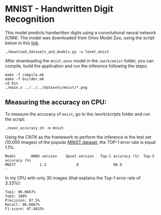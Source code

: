 # MNIST - Handwritten Digit Recognition

This model predicts handwritten digits using a convolutional neural network
(CNN). The model was downloaded from Onnx Model Zoo, using the script below in
this [link](https://github.com/pytorch/glow/tree/master/utils).

```
./download_datasets_and_models.py -o lenet_mnist

```

After downloading the `mnist.onnx` model in the `/work/mnist` folder, you can
compile, build the application and run the inference following the steps:

``` 
make -f compile.mk
make -f builder.mk
cd bin
./main.x ../../../datasets/mnist/*.png
```

## Measuring the accuracy on CPU:

To measure the accuracy of `mnist`, go to the /work/scripts folder and run the script:

``` 
./exec_accuracy.sh -m mnist

```

Using the CNTK as the framework to perform the inference in the test set (10.000 images)
of the popular [MNIST dataset](http://yann.lecun.com/exdb/mnist/), the TOP-1 error
rate is equal 1.1%.

```
Model	    ONNX version	Opset version	Top-1 accuracy (%)	Top-5 accuracy (%)
MNIST           1.3              8                98.9                     -
```

In my CPU with only 30 images (that explains the Top-1 error rate of 3.33%):

```
Top1: 96.6667%
Top5: 100%
Precision: 97.5%
Recall: 96.6667%
F1-score: 97.0815%
```
